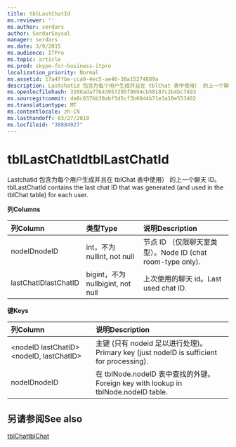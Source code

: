 ```yaml
---
title: tblLastChatId
ms.reviewer: ''
ms.author: serdars
author: SerdarSoysal
manager: serdars
ms.date: 3/9/2015
ms.audience: ITPro
ms.topic: article
ms.prod: skype-for-business-itpro
localization_priority: Normal
ms.assetid: 17a4ffbe-cca9-4ec5-ae46-38a15274889a
description: Lastchatid 包含为每个用户生成并且在 tblChat 表中使用） 的上一个聊天 ID。
ms.openlocfilehash: 3208ada77643957295f9894cb58187c2b4bc7493
ms.sourcegitcommit: da8c037bb30abf5d5cf3b60d4b71e3a10e553402
ms.translationtype: MT
ms.contentlocale: zh-CN
ms.lasthandoff: 03/27/2019
ms.locfileid: "30884927"
---
```

# <a name="tbllastchatid"></a><span data-ttu-id="91527-103">tblLastChatId</span><span class="sxs-lookup"><span data-stu-id="91527-103">tblLastChatId</span></span>
 
<span data-ttu-id="91527-104">Lastchatid 包含为每个用户生成并且在 tblChat 表中使用） 的上一个聊天 ID。</span><span class="sxs-lookup"><span data-stu-id="91527-104">tblLastChatId contains the last chat ID that was generated (and used in the tblChat table) for each user.</span></span>
  
<span data-ttu-id="91527-105">**列**</span><span class="sxs-lookup"><span data-stu-id="91527-105">**Columns**</span></span>

|<span data-ttu-id="91527-106">**列**</span><span class="sxs-lookup"><span data-stu-id="91527-106">**Column**</span></span>|<span data-ttu-id="91527-107">**类型**</span><span class="sxs-lookup"><span data-stu-id="91527-107">**Type**</span></span>|<span data-ttu-id="91527-108">**说明**</span><span class="sxs-lookup"><span data-stu-id="91527-108">**Description**</span></span>|
|:-----|:-----|:-----|
|<span data-ttu-id="91527-109">nodeID</span><span class="sxs-lookup"><span data-stu-id="91527-109">nodeID</span></span>  <br/> |<span data-ttu-id="91527-110">int，不为 null</span><span class="sxs-lookup"><span data-stu-id="91527-110">int, not null</span></span>  <br/> |<span data-ttu-id="91527-111">节点 ID （仅限聊天室类型）。</span><span class="sxs-lookup"><span data-stu-id="91527-111">Node ID (chat room-type only).</span></span>  <br/> |
|<span data-ttu-id="91527-112">lastChatID</span><span class="sxs-lookup"><span data-stu-id="91527-112">lastChatID</span></span>  <br/> |<span data-ttu-id="91527-113">bigint，不为 null</span><span class="sxs-lookup"><span data-stu-id="91527-113">bigint, not null</span></span>  <br/> |<span data-ttu-id="91527-114">上次使用的聊天 id。</span><span class="sxs-lookup"><span data-stu-id="91527-114">Last used chat ID.</span></span>  <br/> |
   
<span data-ttu-id="91527-115">**键**</span><span class="sxs-lookup"><span data-stu-id="91527-115">**Keys**</span></span>

|<span data-ttu-id="91527-116">**列**</span><span class="sxs-lookup"><span data-stu-id="91527-116">**Column**</span></span>|<span data-ttu-id="91527-117">**说明**</span><span class="sxs-lookup"><span data-stu-id="91527-117">**Description**</span></span>|
|:-----|:-----|
|<span data-ttu-id="91527-118">\<nodeID lastChatID\></span><span class="sxs-lookup"><span data-stu-id="91527-118">\<nodeID, lastChatID\></span></span>  <br/> |<span data-ttu-id="91527-119">主键 (只有 nodeid 足以进行处理)。</span><span class="sxs-lookup"><span data-stu-id="91527-119">Primary key (just nodeID is sufficient for processing).</span></span>  <br/> |
|<span data-ttu-id="91527-120">nodeID</span><span class="sxs-lookup"><span data-stu-id="91527-120">nodeID</span></span>  <br/> |<span data-ttu-id="91527-121">在 tblNode.nodeID 表中查找的外键。</span><span class="sxs-lookup"><span data-stu-id="91527-121">Foreign key with lookup in tblNode.nodeID table.</span></span>  <br/> |
   
## <a name="see-also"></a><span data-ttu-id="91527-122">另请参阅</span><span class="sxs-lookup"><span data-stu-id="91527-122">See also</span></span>

[<span data-ttu-id="91527-123">tblChat</span><span class="sxs-lookup"><span data-stu-id="91527-123">tblChat</span></span>](tblchat.md)
